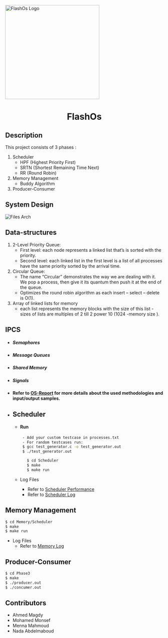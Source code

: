 

<p>
<a><img  src="https://i.ibb.co/zGfHG79/kisspng-flash-wally-west-logo-the-cw-television-network-su-5b39a5e2d06500-8939138315305046748536.png" align="center" alt="FlashOs Logo" Width="300px" height="300px" /></a>
<h1 align="center">FlashOs</h1>
</p>

## Description
This project consists of 3 phases : 
1. Scheduler
	*	HPF (Highest Priority First)
	*	SRTN (Shortest Remaining Time Next)
	*	RR (Round Robin)
2. Memory Management
	*	Buddy Algorithm
4. Producer-Consumer 

## System Design
![Files Arch](https://i.ibb.co/HH13hrJ/Screenshot-from-2021-01-22-05-36-10.png)

## Data-structures
1. 2-Level Priority Queue:
	- First level: each node represents a linked list that’s is sorted with the priority.
	- Second level: each linked list in the first level is a list of all processes have the same priority sorted by the arrival time.
2. Circular Queue:
	*	The name “Circular” demonstrates the way we are dealing with it. We pop a process, then give it its quantum then push it at the end of the queue.
	* Optimizes the round robin algorithm as each insert – select – delete is O(1).
3. Array of linked lists for memory 
	*	each list represents the memory blocks with the size of this list - sizes of lists are multiples of 2 till 2 power 10 (1024 -memory size ).

## IPCS
* ##### 	Semaphores
* #####	Message Queues
* #####	Shared Memory
* #####	Signals


* #### Refer to [OS-Report](OS-Report.pdf) for more details about the used methodologies and input/output samples.
- ## Scheduler

     * ####  Run
     
	      ```bash
	       - Add your custom testcase in processes.txt
	       - For random testcases run:
	       $ gcc test_generator.c -o test_generator.out
	       $ ./test_generator.out
      	```
      
     	```bash
		   $ cd Scheduler
      	   $ make
      	   $ make run
      	```
     *	Log Files
		 * Refer to [Scheduler Performance](Scheduler/performance.log)
		 *  Refer to [Scheduler Log](Scheduler/scheduler.log)




		
  

## Memory Management
   ```bash
  $ cd Memory/Scheduler
  $ make
   $ make run
   ```
    
  * Log Files
	* Refer to [Memory Log](Memory/Scheduler/memory.log)
		
## Producer-Consumer
   ```bash
  $ cd Phase3
  $ make
  $ ./producer.out
  $ ./concumer.out
   ```

## Contributors
* Ahmed Magdy
* Mohamed Monsef
* Menna Mahmoud
* Nada Abdelmaboud


